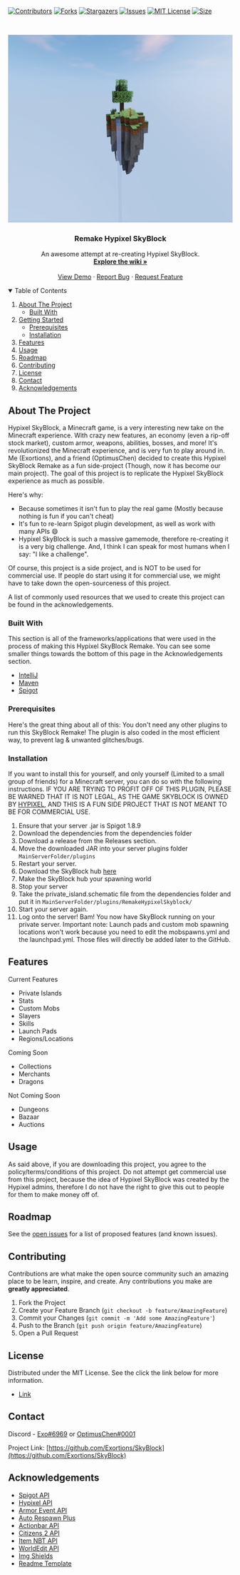 
[![Contributors][contributors-shield]][contributors-url]
[![Forks][forks-shield]][forks-url]
[![Stargazers][stars-shield]][stars-url]
[![Issues][issues-shield]][issues-url]
[![MIT License][license-shield]][license-url]
[![Size][size-shield]][size-url]

<!-- PROJECT LOGO -->
<br />
<p align="center">
  <a href="https://github.com/Exortions/SkyBlock">
    <img src="images/skyblock.png" alt="SkyBlock" width="720" height="420">
  </a>

  <h3 align="center">Remake Hypixel SkyBlock</h3>

  <p align="center">
    An awesome attempt at re-creating Hypixel SkyBlock.
    <br />
    <a href="https://github.com/Exortions/SkyBlock/wiki"><strong>Explore the wiki »</strong></a>
    <br />
    <br />
    <a href="https://github.com/Exortions/SkyBlock">View Demo</a>
    ·
    <a href="https://github.com/Exortions/SkyBlock/issues">Report Bug</a>
    ·
    <a href="https://github.com/Exortions/SkyBlock/issues">Request Feature</a>
  </p>
</p>



<!-- TABLE OF CONTENTS -->
<details open="open">
  <summary>Table of Contents</summary>
  <ol>
    <li>
      <a href="#about-the-project">About The Project</a>
      <ul>
        <li><a href="#built-with">Built With</a></li>
      </ul>
    </li>
    <li>
      <a href="#getting-started">Getting Started</a>
      <ul>
        <li><a href="#prerequisites">Prerequisites</a></li>
        <li><a href="#installation">Installation</a></li>
      </ul>
    </li>
    <li><a href="#features">Features</a></li>
    <li><a href="#usage">Usage</a></li>
    <li><a href="#roadmap">Roadmap</a></li>
    <li><a href="#contributing">Contributing</a></li>
    <li><a href="#license">License</a></li>
    <li><a href="#contact">Contact</a></li>
    <li><a href="#acknowledgements">Acknowledgements</a></li>
  </ol>
</details>



<!-- ABOUT THE PROJECT -->
## About The Project

Hypixel SkyBlock, a Minecraft game, is a very interesting new take on the Minecraft experience. With crazy new features, an economy (even a rip-off stock market), custom armor, weapons, abilities, bosses, and more! It's revolutionized the Minecraft experience, and is very fun to play around in. Me (Exortions), and a friend (OptimusChen) decided to create this Hypixel SkyBlock Remake as a fun side-project (Though, now it has become our main project). The goal of this project is to replicate the Hypixel SkyBlock experience as much as possible.

Here's why:
* Because sometimes it isn't fun to play the real game (Mostly because nothing is fun if you can't cheat)
* It's fun to re-learn Spigot plugin development, as well as work with many APIs :smile:
* Hypixel SkyBlock is such a massive gamemode, therefore re-creating it is a very big challenge. And, I think I can speak for most humans when I say: "I like a challenge".

Of course, this project is a side project, and is NOT to be used for commercial use. If people do start using it for commercial use, we might have to take down the open-sourceness of this project.

A list of commonly used resources that we used to create this project can be found in the acknowledgements.

### Built With

This section is all of the frameworks/applications that were used in the process of making this Hypixel SkyBlock Remake. You can see some smaller things towards the bottom of this page in the Acknowledgements section.
* [IntelliJ](https://www.jetbrains.com/idea/)
* [Maven](https://maven.apache.org/)
* [Spigot](https://www.spigotmc.org/)

### Prerequisites

  Here's the great thing about all of this: You don't need any other plugins to run this SkyBlock Remake! The plugin is also coded in the most efficient way, to prevent lag & unwanted glitches/bugs.

### Installation

If you want to install this for yourself, and only yourself (Limited to a small group of friends) for a Minecraft server, you can do so with the following instructions.
IF YOU ARE TRYING TO PROFIT OFF OF THIS PLUGIN, PLEASE BE WARNED THAT IT IS NOT LEGAL, AS THE GAME SKYBLOCK IS OWNED BY [HYPIXEL](https://hypixel.net/), AND THIS IS A FUN SIDE PROJECT THAT IS NOT MEANT TO BE FOR COMMERCIAL USE.
1. Ensure that your server .jar is Spigot 1.8.9
2. Download the dependencies from the dependencies folder
3. Download a release from the Releases section.
4. Move the downloaded JAR into your server plugins folder
   `MainServerFolder/plugins`
4. Restart your server.
5. Download the SkyBlock hub [here](https://www.mediafire.com/file/rosqqsrtqidkly1/Hypixel_-_Skyblock_Hub.zip/file)
6. Make the SkyBlock hub your spawning world
7. Stop your server
8. Take the private_island.schematic file from the dependencies folder and put it in 
  `MainServerFolder/plugins/RemakeHypixelSkyblock/`
10. Start your server again.
11. Log onto the server! Bam! You now have SkyBlock running on your private server.
Important note: Launch pads and custom mob spawning locations won't work because you need to edit the mobspawns.yml and the launchpad.yml. Those files will directly be added later to the GitHub.
<!-- FEATURES -->
## Features

Current Features
 - Private Islands
 - Stats
 - Custom Mobs
 - Slayers
 - Skills
 - Launch Pads
 - Regions/Locations

Coming Soon
 - Collections
 - Merchants
 - Dragons

Not Coming Soon
 - Dungeons
 - Bazaar 
 - Auctions

<!-- USAGE EXAMPLES -->
## Usage

As said above, if you are downloading this project, you agree to the policy/terms/conditions of this project. Do not attempt get commercial use from this project, because the idea of Hypixel SkyBlock was created by the Hypixel admins, therefore I do not have the right to give this out to people for them to make money off of.

<!-- ROADMAP -->
## Roadmap

See the [open issues](https://github.com/Exortions/SkyBlock/issues) for a list of proposed features (and known issues).



<!-- CONTRIBUTING -->
## Contributing

Contributions are what make the open source community such an amazing place to be learn, inspire, and create. Any contributions you make are **greatly appreciated**.

1. Fork the Project
2. Create your Feature Branch (`git checkout -b feature/AmazingFeature`)
3. Commit your Changes (`git commit -m 'Add some AmazingFeature'`)
4. Push to the Branch (`git push origin feature/AmazingFeature`)
5. Open a Pull Request


<!-- LICENSE -->
## License

Distributed under the MIT License. See the click the link below for more information.
* [Link](https://github.com/Exortions/SkyBlock/blob/master/LICENSE)

<!-- CONTACT -->
## Contact

Discord - [Exo#6969](https://github.com/Exortions) or [OptimusChen#0001](https://github.com/OptimusChen)

Project Link: [https://github.com/Exortions/SkyBlock](https://github.com/Exortions/SkyBlock)



<!-- ACKNOWLEDGEMENTS -->
## Acknowledgements
* [Spigot API](https://www.spigotmc.org/wiki/spigot-maven/)
* [Hypixel API](https://api.hypixel.net/)
* [Armor Event API](https://www.spigotmc.org/resources/armor-event-1-8-1-9-1-10.24111/)
* [Auto Respawn Plus](https://www.spigotmc.org/resources/autorespawnplus.14412/)
* [Actionbar API](https://www.spigotmc.org/resources/actionbarapi-1-8-1-14-2.1315)
* [Citizens 2 API](https://github.com/CitizensDev/Citizens2)
* [Item NBT API](https://github.com/tr7zw/Item-NBT-API)
* [WorldEdit API](https://worldedit.enginehub.org/en/latest/api/index.html)
* [Img Shields](https://shields.io)
* [Readme Template](https://github.com/othneildrew/Best-README-Template)

<!-- MARKDOWN LINKS & IMAGES -->
<!-- https://www.markdownguide.org/basic-syntax/#reference-style-links -->
[contributors-shield]: https://img.shields.io/github/contributors/OptimusChen/RemakeSkyblock?style=for-the-badge
[contributors-url]: https://github.com/OptimusChen/RemakeSkyblock/graphs/contributors
[forks-shield]: https://img.shields.io/github/forks/Exortions/SkyBlock?style=for-the-badge
[forks-url]: https://github.com/Exortions/SkyBlock/members
[stars-shield]: https://img.shields.io/github/stars/Exortions/SkyBlock?style=for-the-badge
[stars-url]: https://github.com/Exortions/SkyBlock/stargazers
[issues-shield]: https://img.shields.io/github/issues/Exortions/SkyBlock?style=for-the-badge
[issues-url]: https://github.com/Exortions/SkyBlock/issues
[license-shield]: https://img.shields.io/github/license/Exortions/SkyBlock?style=for-the-badge
[license-url]: https://github.com/Exortions/SkyBlock/blob/master/LICENSE.txt
[size-shield]: https://img.shields.io/github/languages/code-size/Exortions/SkyBlock?style=for-the-badge
[size-url]: https://github.com/Exortions/SkyBlock
[product-screenshot]: images/screenshot.png
